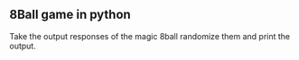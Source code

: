 ## 8Ball game in python

Take the output responses of the magic 8ball
randomize them and print the output.
